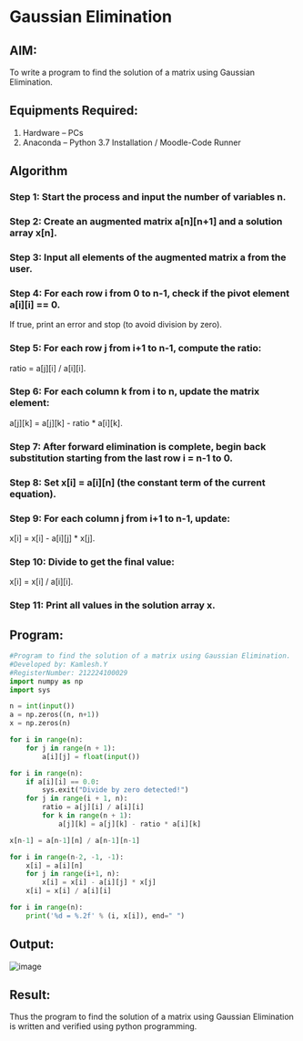 # Gaussian Elimination

## AIM:
To write a program to find the solution of a matrix using Gaussian Elimination.

## Equipments Required:
1. Hardware – PCs
2. Anaconda – Python 3.7 Installation / Moodle-Code Runner

## Algorithm

### Step 1: Start the process and input the number of variables n.

### Step 2: Create an augmented matrix a[n][n+1] and a solution array x[n].

### Step 3: Input all elements of the augmented matrix a from the user.

### Step 4: For each row i from 0 to n-1, check if the pivot element a[i][i] == 0.
If true, print an error and stop (to avoid division by zero).

### Step 5: For each row j from i+1 to n-1, compute the ratio:
ratio = a[j][i] / a[i][i].

### Step 6: For each column k from i to n, update the matrix element:
a[j][k] = a[j][k] - ratio * a[i][k].

### Step 7: After forward elimination is complete, begin back substitution starting from the last row i = n-1 to 0.

### Step 8: Set x[i] = a[i][n] (the constant term of the current equation).

### Step 9: For each column j from i+1 to n-1, update:
x[i] = x[i] - a[i][j] * x[j].

### Step 10: Divide to get the final value:
x[i] = x[i] / a[i][i].

### Step 11: Print all values in the solution array x.

## Program:
```python
#Program to find the solution of a matrix using Gaussian Elimination.
#Developed by: Kamlesh.Y
#RegisterNumber: 212224100029
import numpy as np
import sys

n = int(input())
a = np.zeros((n, n+1))
x = np.zeros(n)

for i in range(n):
    for j in range(n + 1):
        a[i][j] = float(input())

for i in range(n):
    if a[i][i] == 0.0:
        sys.exit("Divide by zero detected!")
    for j in range(i + 1, n):
        ratio = a[j][i] / a[i][i]
        for k in range(n + 1):
            a[j][k] = a[j][k] - ratio * a[i][k]

x[n-1] = a[n-1][n] / a[n-1][n-1]

for i in range(n-2, -1, -1):
    x[i] = a[i][n]
    for j in range(i+1, n):
        x[i] = x[i] - a[i][j] * x[j]
    x[i] = x[i] / a[i][i]

for i in range(n):
    print('%d = %.2f' % (i, x[i]), end=" ")

```

## Output:

![image](https://github.com/user-attachments/assets/342fc036-3615-485b-967e-45da8b15434a)

## Result:
Thus the program to find the solution of a matrix using Gaussian Elimination is written and verified using python programming.

